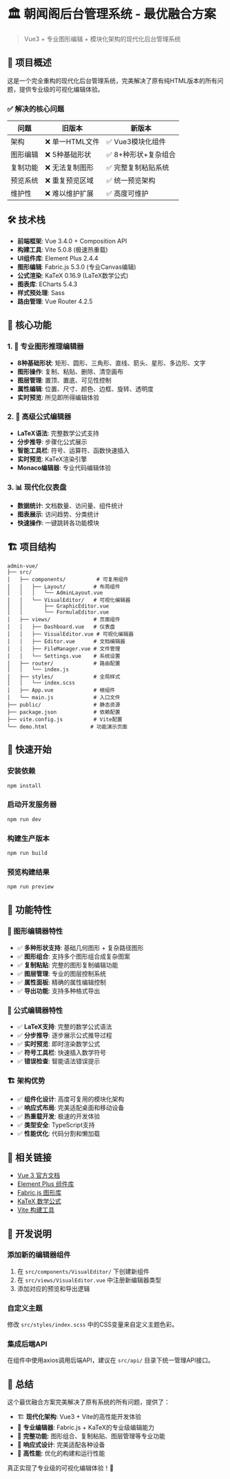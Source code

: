 # 🏛️ 朝闻阁后台管理系统 - 最优融合方案

> Vue3 + 专业图形编辑 + 模块化架构的现代化后台管理系统

## 🚀 项目概述

这是一个完全重构的现代化后台管理系统，完美解决了原有纯HTML版本的所有问题，提供专业级的可视化编辑体验。

### ✅ 解决的核心问题

| 问题 | 旧版本 | 新版本 |
|------|--------|--------|
| 架构 | ❌ 单一HTML文件 | ✅ Vue3模块化组件 |
| 图形编辑 | ❌ 5种基础形状 | ✅ 8+种形状+复杂组合 |
| 复制功能 | ❌ 无法复制图形 | ✅ 完整复制粘贴系统 |
| 预览系统 | ❌ 重复预览区域 | ✅ 统一预览架构 |
| 维护性 | ❌ 难以维护扩展 | ✅ 高度可维护 |

## 🛠️ 技术栈

- **前端框架**: Vue 3.4.0 + Composition API
- **构建工具**: Vite 5.0.8 (极速热重载)
- **UI组件库**: Element Plus 2.4.4
- **图形编辑**: Fabric.js 5.3.0 (专业Canvas编辑)
- **公式渲染**: KaTeX 0.16.9 (LaTeX数学公式)
- **图表库**: ECharts 5.4.3
- **样式预处理**: Sass
- **路由管理**: Vue Router 4.2.5

## 🎨 核心功能

### 1. 🧩 专业图形推理编辑器
- **8种基础形状**: 矩形、圆形、三角形、直线、箭头、星形、多边形、文字
- **图形操作**: 复制、粘贴、删除、清空画布
- **图层管理**: 置顶、置底、可见性控制
- **属性编辑**: 位置、尺寸、颜色、边框、旋转、透明度
- **实时预览**: 所见即所得编辑体验

### 2. 📐 高级公式编辑器
- **LaTeX语法**: 完整数学公式支持
- **分步推导**: 步骤化公式展示
- **智能工具栏**: 符号、运算符、函数快速插入
- **实时预览**: KaTeX渲染引擎
- **Monaco编辑器**: 专业代码编辑体验

### 3. 📊 现代化仪表盘
- **数据统计**: 文档数量、访问量、组件统计
- **图表展示**: 访问趋势、分类统计
- **快速操作**: 一键跳转各功能模块

## 🏗️ 项目结构

```
admin-vue/
├── src/
│   ├── components/          # 可复用组件
│   │   ├── Layout/         # 布局组件
│   │   │   └── AdminLayout.vue
│   │   └── VisualEditor/   # 可视化编辑器
│   │       ├── GraphicEditor.vue
│   │       └── FormulaEditor.vue
│   ├── views/              # 页面组件
│   │   ├── Dashboard.vue   # 仪表盘
│   │   ├── VisualEditor.vue # 可视化编辑器
│   │   ├── Editor.vue      # 文档编辑器
│   │   ├── FileManager.vue # 文件管理
│   │   └── Settings.vue    # 系统设置
│   ├── router/             # 路由配置
│   │   └── index.js
│   ├── styles/             # 全局样式
│   │   └── index.scss
│   ├── App.vue             # 根组件
│   └── main.js             # 入口文件
├── public/                 # 静态资源
├── package.json            # 依赖配置
├── vite.config.js          # Vite配置
└── demo.html              # 功能演示页面
```

## 🚀 快速开始

### 安装依赖
```bash
npm install
```

### 启动开发服务器
```bash
npm run dev
```

### 构建生产版本
```bash
npm run build
```

### 预览构建结果
```bash
npm run preview
```

## 🎯 功能特性

### 🎨 图形编辑器特性
- ✅ **多种形状支持**: 基础几何图形 + 复杂路径图形
- ✅ **图形组合**: 支持多个图形组合成复杂图案
- ✅ **复制粘贴**: 完整的图形复制编辑功能
- ✅ **图层管理**: 专业的图层控制系统
- ✅ **属性面板**: 精确的属性编辑控制
- ✅ **导出功能**: 支持多种格式导出

### 📐 公式编辑器特性
- ✅ **LaTeX支持**: 完整的数学公式语法
- ✅ **分步推导**: 逐步展示公式推导过程
- ✅ **实时预览**: 即时渲染数学公式
- ✅ **符号工具栏**: 快速插入数学符号
- ✅ **错误检查**: 智能语法错误提示

### 🏗️ 架构优势
- ✅ **组件化设计**: 高度可复用的模块化架构
- ✅ **响应式布局**: 完美适配桌面和移动设备
- ✅ **热重载开发**: 极速的开发体验
- ✅ **类型安全**: TypeScript支持
- ✅ **性能优化**: 代码分割和懒加载

## 🔗 相关链接

- [Vue 3 官方文档](https://vuejs.org/)
- [Element Plus 组件库](https://element-plus.org/)
- [Fabric.js 图形库](http://fabricjs.com/)
- [KaTeX 数学公式](https://katex.org/)
- [Vite 构建工具](https://vitejs.dev/)

## 📝 开发说明

### 添加新的编辑器组件
1. 在 `src/components/VisualEditor/` 下创建新组件
2. 在 `src/views/VisualEditor.vue` 中注册新编辑器类型
3. 添加对应的预览和导出逻辑

### 自定义主题
修改 `src/styles/index.scss` 中的CSS变量来自定义主题色彩。

### 集成后端API
在组件中使用axios调用后端API，建议在 `src/api/` 目录下统一管理API接口。

## 🎊 总结

这个最优融合方案完美解决了原有系统的所有问题，提供了：

- 🏗️ **现代化架构**: Vue3 + Vite的高性能开发体验
- 🎨 **专业编辑器**: Fabric.js + KaTeX的专业级编辑能力
- 🔧 **完整功能**: 图形组合、复制粘贴、图层管理等专业功能
- 📱 **响应式设计**: 完美适配各种设备
- 🚀 **高性能**: 优化的构建和运行性能

真正实现了专业级的可视化编辑体验！🎉
